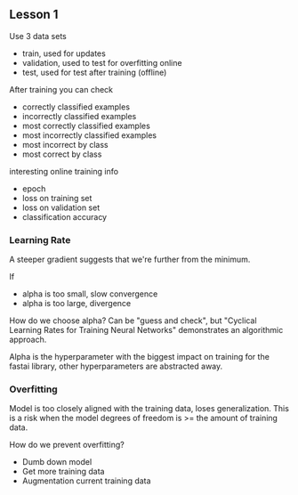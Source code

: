 ## Lesson 1

Use 3 data sets

- train, used for updates
- validation, used to test for overfitting online
- test, used for test after training (offline)

After training you can check

- correctly classified examples
- incorrectly classified examples
- most correctly classified examples
- most incorrectly classified examples
- most incorrect by class
- most correct by class

interesting online training info

- epoch
- loss on training set
- loss on validation set
- classification accuracy

### Learning Rate

A steeper gradient suggests that we're further from the minimum.

If

- alpha is too small, slow convergence
- alpha is too large, divergence

How do we choose alpha? Can be "guess and check", but "Cyclical Learning Rates for Training Neural Networks" demonstrates an algorithmic approach.

Alpha is the hyperparameter with the biggest impact on training for the fastai library, other hyperparameters are abstracted away.

### Overfitting

Model is too closely aligned with the training data, loses generalization. This is a risk when the model degrees of freedom is >= the amount of training data.

How do we prevent overfitting?

- Dumb down model
- Get more training data
- Augmentation current training data



